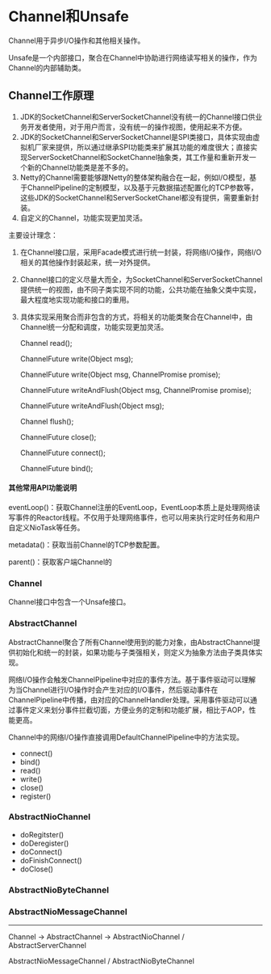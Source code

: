 # Channel和Unsafe

Channel用于异步I/O操作和其他相关操作。

Unsafe是一个内部接口，聚合在Channel中协助进行网络读写相关的操作，作为Channel的内部辅助类。

## Channel工作原理

1. JDK的SocketChannel和ServerSocketChannel没有统一的Channel接口供业务开发者使用，对于用户而言，没有统一的操作视图，使用起来不方便。
2. JDK的SocketChannel和ServerSocketChannel是SPI类接口，具体实现由虚拟机厂家来提供，所以通过继承SPI功能类来扩展其功能的难度很大；直接实现ServerSocketChannel和SocketChannel抽象类，其工作量和重新开发一个新的Channel功能类是差不多的。
3. Netty的Channel需要能够跟Netty的整体架构融合在一起，例如I/O模型，基于ChannelPipeline的定制模型，以及基于元数据描述配置化的TCP参数等，这些JDK的SocketChannel和ServerSocketChanel都没有提供，需要重新封装。
4. 自定义的Channel，功能实现更加灵活。

主要设计理念：

1. 在Channel接口层，采用Facade模式进行统一封装，将网络I/O操作，网络I/O相关的其他操作封装起来，统一对外提供。
2. Channel接口的定义尽量大而全，为SocketChannel和ServerSocketChannel提供统一的视图，由不同子类实现不同的功能，公共功能在抽象父类中实现，最大程度地实现功能和接口的重用。
3. 具体实现采用聚合而非包含的方式，将相关的功能类聚合在Channel中，由Channel统一分配和调度，功能实现更加灵活。

	Channel read();

	ChannelFuture write(Object msg);

	ChannelFuture write(Object msg, ChannelPromise promise);

	ChannelFuture writeAndFlush(Object msg, ChannelPromise promise);

	ChannelFuture writeAndFlush(Object msg);

	Channel flush();

	ChannelFuture close();

	ChannelFuture connect();

	ChannelFuture bind();

#### 其他常用API功能说明

eventLoop()：获取Channel注册的EventLoop，EventLoop本质上是处理网络读写事件的Reactor线程。不仅用于处理网络事件，也可以用来执行定时任务和用户自定义NioTask等任务。

metadata()：获取当前Channel的TCP参数配置。

parent()：获取客户端Channel的

### Channel

Channel接口中包含一个Unsafe接口。

### AbstractChannel

AbstractChannel聚合了所有Channel使用到的能力对象，由AbstractChannel提供初始化和统一的封装，如果功能与子类强相关，则定义为抽象方法由子类具体实现。

网络I/O操作会触发ChannelPipeline中对应的事件方法。基于事件驱动可以理解为当Channel进行I/O操作时会产生对应的I/O事件，然后驱动事件在ChannelPipeline中传播，由对应的ChannelHandler处理。采用事件驱动可以通过事件定义来划分事件拦截切面，方便业务的定制和功能扩展，相比于AOP，性能更高。

Channel中的网络I/O操作直接调用DefaultChannelPipeline中的方法实现。

- connect()
- bind()
- read()
- write()
- close()
- register()

### AbstractNioChannel

- doRegitster()
- doDeregister()
- doConnect()
- doFinishConnect()
- doClose()

### AbstractNioByteChannel


### AbstractNioMessageChannel

---

Channel -> AbstractChannel -> AbstractNioChannel / AbstractServerChannel

AbstractNioMessageChannel / AbstractNioByteChannel